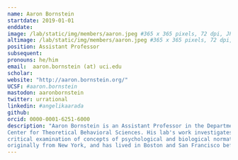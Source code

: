 ```yaml
---
name: Aaron Bornstein
startdate: 2019-01-01
enddate:
image: /lab/static/img/members/aaron.jpeg #365 x 365 pixels, 72 dpi, JPG
altimage: /lab/static/img/members/aaron.jpeg #365 x 365 pixels, 72 dpi, JPG
position: Assistant Professor
subsequent:
pronouns: he/him
email:  aaron.bornstein (at) uci.edu
scholar:
website: "http://aaron.bornstein.org/"
UCSF: #aaron.bornstein
mastodon: aaronbornstein
twitter: urrational
linkedin: #angelikaarada
github:
orcid: 0000-0001-6251-6000
description: "Aaron Bornstein is an Assistant Professor in the Department of Cognitive Sciences at the University of California, Irvine, where he is affiliated with the Center for the Neurobiology of Learning and Memory and the 
Center for Theoretical Behavioral Sciences. His lab's work investigates how behavior optimally adapts to experience and context at multiple timescales and across the lifespan. His professional aspiration is to contribute to the 
critical examination of concepts of psychological and biological normativity. Outside of the lab, he has taught high school in Jerusalem and college in US Federal Prison - both had some of the best students he will ever know. He is 
originally from New York, and has lived in Boston and San Francisco before settling in his current home of Los Angeles, where he enjoys being an incongruous pedestrian and living at the service of his two cats."
---
```

